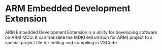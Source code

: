 # ARM Embedded Development Extension
ARM Embedded Development Extension is a utility for developing software on ARM MCU. It can translate the MDK(Keil uVision for ARM) project to a special project file for editing and compiling in VSCode.
